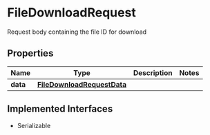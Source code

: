

# FileDownloadRequest

Request body containing the file ID for download

## Properties

Name | Type | Description | Notes
------------ | ------------- | ------------- | -------------
**data** | [**FileDownloadRequestData**](FileDownloadRequestData.md) |  | 


## Implemented Interfaces

* Serializable


